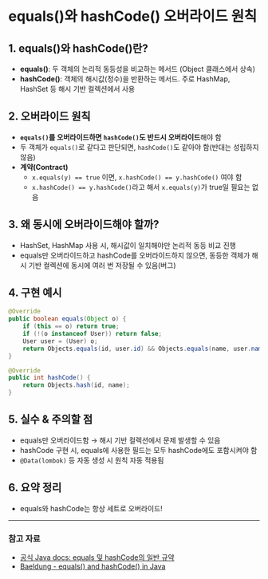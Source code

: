 # equals()와 hashCode() 오버라이드 원칙

## 1. equals()와 hashCode()란?
- **equals()**: 두 객체의 논리적 동등성을 비교하는 메서드 (Object 클래스에서 상속)
- **hashCode()**: 객체의 해시값(정수)을 반환하는 메서드. 주로 HashMap, HashSet 등 해시 기반 컬렉션에서 사용

## 2. 오버라이드 원칙
- **`equals()`를 오버라이드하면 `hashCode()`도 반드시 오버라이드**해야 함
- 두 객체가 `equals()`로 같다고 판단되면, `hashCode()`도 같아야 함(반대는 성립하지 않음)
- **계약(Contract)**  
  - `x.equals(y) == true` 이면, `x.hashCode() == y.hashCode()` 여야 함
  - `x.hashCode() == y.hashCode()`라고 해서 `x.equals(y)`가 true일 필요는 없음

## 3. 왜 동시에 오버라이드해야 할까?
- HashSet, HashMap 사용 시, 해시값이 일치해야만 논리적 동등 비교 진행
- equals만 오버라이드하고 hashCode를 오버라이드하지 않으면,
  동등한 객체가 해시 기반 컬렉션에 동시에 여러 번 저장될 수 있음(버그)

## 4. 구현 예시

```java
@Override
public boolean equals(Object o) {
    if (this == o) return true;
    if (!(o instanceof User)) return false;
    User user = (User) o;
    return Objects.equals(id, user.id) && Objects.equals(name, user.name);
}

@Override
public int hashCode() {
    return Objects.hash(id, name);
}
```

## 5. 실수 & 주의할 점
- equals만 오버라이드함 → 해시 기반 컬렉션에서 문제 발생할 수 있음
- hashCode 구현 시, equals에 사용한 필드는 모두 hashCode에도 포함시켜야 함
- `@Data(lombok)` 등 자동 생성 시 원칙 자동 적용됨

## 6. 요약 정리
- equals와 hashCode는 항상 세트로 오버라이드!

---

### 참고 자료
- [공식 Java docs: equals 및 hashCode의 일반 규약](https://docs.oracle.com/javase/8/docs/api/java/lang/Object.html#equals-java.lang.Object-)
- [Baeldung - equals() and hashCode() in Java](https://www.baeldung.com/java-equals-hashcode-contracts)
